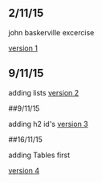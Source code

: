 ## 2/11/15
john baskerville excercise


[version 1](http://oisinmk.github.io/john-baskerville/version1.html)

## 9/11/15

adding lists
[version 2](http://oisinmk.github.io/john-baskerville/version2.html)

##9/11/15

adding h2 id's
[version 3](http://oisinmk.github.io/john-baskerville/version3.html)


##16/11/15

adding Tables first

[version 4](http://oisinmk.github.io/john-baskerville/version4.html)